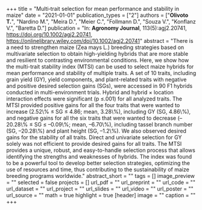 +++
title = "Multi‐trait selection for mean performance and stability in maize"
date = "2021-01-01"
publication_types = ["2"]
authors = ["**Olivoto T.**", "Nardino M.", "Meira D.", "Meier C.", "Follmann D.", "Souza V.", "Konflanz V.", "Baretta D."]
publication = "In: **Agronomy Journal**, 113(5):agj2.20741, https://doi.org/10.1002/agj2.20741, https://onlinelibrary.wiley.com/doi/10.1002/agj2.20741"
abstract = "There is a need to strengthen maize (Zea mays L.) breeding strategies based on multivariate selection to obtain high-yielding hybrids that are more stable and resilient to contrasting environmental conditions. Here, we show how the multi-trait stability index (MTSI) can be used to select maize hybrids for mean performance and stability of multiple traits. A set of 10 traits, including grain yield (GY), yield components, and plant-related traits with negative and positive desired selection gains (SGs), were accessed in 90 F1 hybrids conducted in multi-environment trials. Hybrid and hybrid × location interaction effects were significant (p ≤.001) for all analyzed traits. The MTSI provided positive gains for all the four traits that were wanted to increase (2.52\\% ≤ SG ≤ 4.86; mean, 3.28\\%), including GY (SG, 4.86\\%), and negative gains for all the six traits that were wanted to decrease (–20.28\\% ≤ SG ≤ –0.09\\%; mean, –6.70\\%), including tassel branch number (SG, –20.28\\%) and plant height (SG, –1.2\\%). We also observed desired gains for the stability of all traits. Direct and univariate selection for GY solely was not efficient to provide desired gains for all traits. The MTSI provides a unique, robust, and easy-to-handle selection process that allows identifying the strengths and weaknesses of hybrids. The index was found to be a powerful tool to develop better selection strategies, optimizing the use of resources and time, thus contributing to the sustainability of maize breeding programs worldwide."
abstract_short = ""
tags = []
image_preview = ""
selected = false
projects = []
url_pdf = ""
url_preprint = ""
url_code = ""
url_dataset = ""
url_project = ""
url_slides = ""
url_video = ""
url_poster = ""
url_source = ""
math = true
highlight = true
[header]
image = ""
caption = ""
+++
